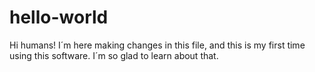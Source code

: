 # hello-world

Hi humans! 
I´m here making changes in this file, and this is my first time using this software. 
I´m so glad to learn about that. 
